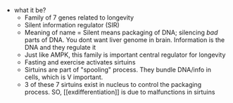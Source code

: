   * what it be?
    * Family of 7 genes related to longevity
    * Silent information regulator (SIR)
    * Meaning of name = Silent means packaging of DNA; silencing *bad* parts of DNA. You dont want liver genome in brain. Information is the DNA and they regulate it
    * Just like AMPK, this family is important central regulator for longevity
    * Fasting and exercise activates sirtuins
    * Sirtuins are part of "spooling" process. They bundle DNA/info in cells, which is V important.
    * 3 of these 7 sirtuins exist in nucleus to control the packaging process. SO,  [[exdifferentiation]] is due to malfunctions in sirtuins
